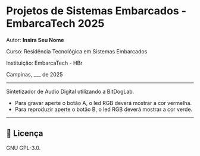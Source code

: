 
# Projetos de Sistemas Embarcados - EmbarcaTech 2025

Autor: **Insira Seu Nome**

Curso: Residência Tecnológica em Sistemas Embarcados

Instituição: EmbarcaTech - HBr

Campinas, ___ de 2025

---

Sintetizador de Audio Digital utilizando a BitDogLab.

- Para gravar aperte o botão A, o led RGB deverá mostrar a cor vermelha.
- Para reproduzir aperte o botão B, o led RGB deverá mostrar a cor verde.

---

## 📜 Licença
GNU GPL-3.0.

